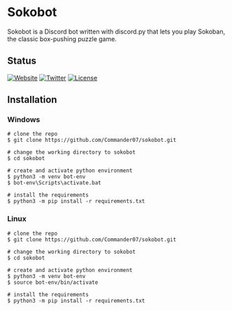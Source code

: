 # Sokobot

Sokobot is a Discord bot written with discord.py that lets you play Sokoban, the classic box-pushing puzzle game.

## Status

[![Website](https://img.shields.io/website?down_color=red&down_message=DOWN&style=flate&up_color=brightgreen&up_message=UP&url=https%3A%2F%2FCommander07.cf)](https://commander07.cf)
[![Twitter](https://img.shields.io/twitter/url?style=social&url=https%3A%2F%2Fgithub.com%2FCommander07%2FSokobot)](https://twitter.com/intent/tweet?text=Sokobot%20is%20a%20Discord%20bot%20written%20with%20discord.py%20that%20lets%20you%20play%20Sokoban,%20the%20classic%20box-pushing%20puzzle%20game.%20&url=https://github.com/Commander07/Sokobot&hashtags=discord)
[![License](https://img.shields.io/github/license/commander07/sokobot)](https://github.com/Commander07/Sokobot/blob/main/LICENSE)


## Installation

### Windows

```console
# clone the repo
$ git clone https://github.com/Commander07/sokobot.git

# change the working directory to sokobot
$ cd sokobot

# create and activate python environment
$ python3 -m venv bot-env
$ bot-env\Scripts\activate.bat

# install the requirements
$ python3 -m pip install -r requirements.txt
```

### Linux

```console
# clone the repo
$ git clone https://github.com/Commander07/sokobot.git

# change the working directory to sokobot
$ cd sokobot

# create and activate python environment
$ python3 -m venv bot-env
$ source bot-env/bin/activate

# install the requirements
$ python3 -m pip install -r requirements.txt
```